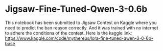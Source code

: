 # Jigsaw-Fine-Tuned-Qwen-3-0.6b
This notebook has been submitted to Jigsaw Contest on Kaggle where you need to predict the ban reason correctly. 
And it was trained with no internet to adhere the conditions of the contest.
Here is the kaggle link: https://www.kaggle.com/code/mythereus/lora-fine-tuned-qwen-3-0-6b-base
